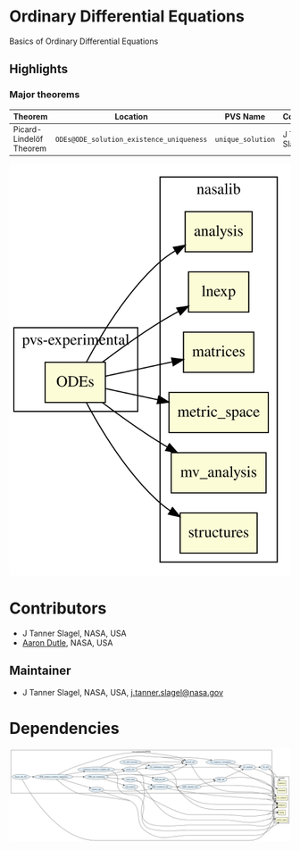 # Ordinary Differential Equations

Basics of Ordinary Differential Equations

## Highlights

### Major theorems

| Theorem | Location | PVS Name | Contributors |
| --- | --- | --- | --- |
|Picard-Lindelöf Theorem|`ODEs@ODE_solution_existence_uniqueness`|`unique_solution`| J Tanner Slagel |

![dependency graph](./ODEs.svg "Dependency Graph")

# Contributors
* J Tanner Slagel, NASA, USA
* [Aaron Dutle](http://shemesh.larc.nasa.gov/people/amd), NASA, USA

## Maintainer
* J Tanner Slagel, NASA, USA, <j.tanner.slagel@nasa.gov>

# Dependencies
![dependency graph](./ODEs-zoom.svg "Zoomed Dependency Graph")
